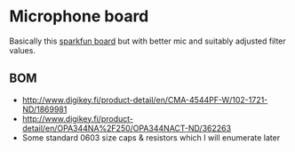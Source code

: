 # Microphone board

Basically this [sparkfun board][sparkmic] but with better mic and suitably adjusted filter values.

[sparkmic]: https://www.sparkfun.com/products/9964

## BOM

  - http://www.digikey.fi/product-detail/en/CMA-4544PF-W/102-1721-ND/1869981
  - http://www.digikey.fi/product-detail/en/OPA344NA%2F250/OPA344NACT-ND/362263
  - Some standard 0603 size caps & resistors which I will enumerate later
